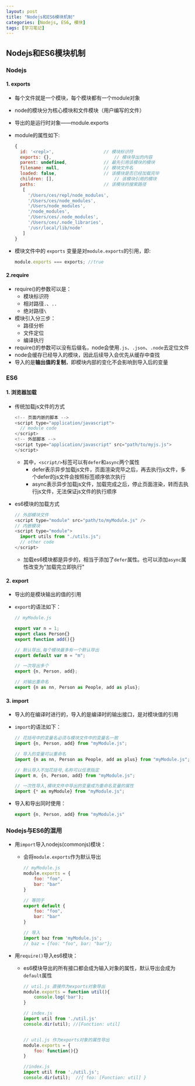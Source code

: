 ```yaml
---
layout: post
title: "Nodejs和ES6模块机制"
categories: [Nodejs, ES6, 模块]
tags: [学习笔记]
---
```


## Nodejs和ES6模块机制

### Nodejs

#### 1. exports

- 每个文件就是一个模块，每个模块都有一个module对象

- node的模块分为核心模块和文件模块（用户编写的文件）

- 导出的是运行时对象——module.exports

- module的属性如下:

  ```javascript
  {
    id: '<repl>', 					// 模块标识符
    exports: {},						// 模块导出的内容
    parent: undefined,				// 最先引用该模块的模块
    filename: null,					// 模块文件名
    loaded: false,					// 该模块是否已经加载完毕
    children: [],						// 该模块引用的模块
    paths: 							// 该模块的搜索路径
     [
       '/Users/ces/repl/node_modules',
       '/Users/ces/node_modules',
       '/Users/node_modules',
       '/node_modules',
       '/Users/ces/.node_modules',
       '/Users/ces/.node_libraries',
       '/usr/local/lib/node' 
     ]
  }
  ```

- 模块文件中的 `exports` 变量是对`module.exports`的引用，即:

  ```javascript
  module.exports === exports; //true
  ```

<!--more-->

#### 2.require

- require()的参数可以是：
  - 模块标识符
  - 相对路径`.`、`..`
  - 绝对路径`\`
- 模块引入分三步：
  - 路径分析
  - 文件定位
  - 编译执行
- require()的参数可以没有后缀名，node会使用`.js`、`.json`、`.node`去定位文件
- node会缓存已经导入的模块，因此后续导入会优先从缓存中查找
- 导入的是**输出值的复制**，即模块内部的变化不会影响到导入后的变量

### ES6

#### 1. 浏览器加载

- 传统加载js文件的方式

  ```javascript
  <!-- 页面内嵌的脚本 -->
  <script type="application/javascript">
    // module code
  </script>
  <!-- 外部脚本 -->
  <script type="application/javascript" src="path/to/myjs.js">
  </script>
  ```

  - 其中，`<script/>`标签可以有`defer`和`async`两个属性
    - defer表示异步加载js文件，页面渲染完毕之后，再去执行js文件，多个defer的js文件会按照标签顺序依次执行
    - async表示异步加载js文件，加载完成之后，停止页面渲染，转而去执行js文件，无法保证js文件的执行顺序

- es6模块的加载方式

  ```javascript
  // 外部模块文件
  <script type="module" src="path/to/myModule.js" />
  // 内嵌模块
  <script type="module">
    import utils from "./utils.js";
    // other code
  </script>
  ```

  - 加载es6模块都是异步的，相当于添加了`defer`属性。也可以添加`async`属性改变为"加载完立即执行"

#### 2. export

- 导出的是模块输出的值的引用

- `export`的语法如下：

  ```javascript
  // myModule.js
  
  export var n = 1;
  export class Person{}
  export function add(){}
  
  // 默认导出,每个模块最多有一个默认导出
  export default var m = "m";
  
  // 一次导出多个
  export {n, Person, add};
  
  // 对输出重命名
  export {n as nn, Person as People, add as plus};
  ```

#### 3. import

- 导入的在编译时进行的，导入的是编译时的输出接口，是对模块值的引用

- `import`的语法如下：

  ```javascript
  // 花括号中的变量名必须与模块文件中的变量名一致
  import {n, Person, add} from "myModule.js";
  
  // 导入的变量可以重命名
  import {n as nn, Person as People, add as plus} from "myModule.js";
  
  // 默认导入不加花括号,名称可以任意指定
  import m, {n, Person, add} from "myModule.js";
  
  // 一次性导入,模块文件中导出的变量成为重命名变量的属性
  import {* as myModule} from "myModule.js";
  ```

- 导入和导出同时使用：

  ```javascript
  export {n, Person, add} from "myModule.js"
  ```


### Nodejs与ES6的混用

- 用`import`导入nodejs(commonjs)模块：

  - 会将`module.exports`作为默认导出

    ```javascript
    // myModule.js
    module.exports = {
        foo: "foo",
        bar: "bar"
    }
    
    // 等同于
    export default {
        foo: "foo",
        bar: "bar"
    }
    
    // 导入
    import baz from 'myModule.js';
    // baz = {foo: "foo", bar: "bar"};
    ```

- 用`require()`导入es6模块：

  - es6模块导出的所有接口都会成为输入对象的属性，默认导出会成为`default`属性

    ```javascript
    // util.js 直接作为exports对象导出
    module.exports = function util(){
        console.log('bar');
    }
    
    // index.js
    import util from './util.js'
    console.dir(util); //[Function: util]
    
    
    // util.js 作为exports对象的属性导出
    module.exports = {
        foo: function(){}
    }
    
    //index.js
    import util from './util.js';
    console.dir(util);	//{ foo: [Function: util] }
    ```
